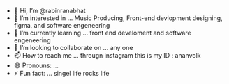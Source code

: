 - 👋 Hi, I’m @rabinranabhat
- 👀 I’m interested in ... Music Producing, Front-end devlopment designing, figma, and software engeneering   
- 🌱 I’m currently learning ... front end develoment and software engeneering
- 💞️ I’m looking to collaborate on ... any one 
- 📫 How to reach me ... througn instagram this is my ID : ananvolk
- 😄 Pronouns: ...
- ⚡ Fun fact: ... singel life rocks life 

<!---
rabinranabhat/rabinranabhat is a ✨ special ✨ repository because its `README.md` (this file) appears on your GitHub profile.
You can click the Preview link to take a look at your changes.
--->
